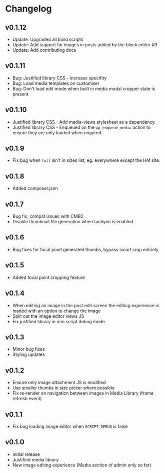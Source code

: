 Changelog
=========

## v0.1.12

- Update: Upgraded all build scripts
- Update: Add support for images in posts added by the block editor #9
- Update: Add contributing docs

## v0.1.11

- Bug: Justified library CSS - increase specifity
- Bug: Load media templates on customiser
- Bug: Don't load edit mode when built in media modal cropper state is present

## v0.1.10

- Justified library CSS - Add media-views stylesheet as a dependency.
- Justified library CSS - Enqueued on the `wp_enqueue_media` action to ensure they are only loaded when required.

## v0.1.9

- Fix bug when `full` isn't in sizes list, eg. everywhere except the HM site.

## v0.1.8

- Added composer.json

## v0.1.7

- Bug fix, compat issues with CMB2
- Disable thumbnail file generation when tachyon is enabled

## v0.1.6

- Bug fixes for focal point generated thumbs, bypass smart crop entirely

## v0.1.5

- Added focal point cropping feature

## v0.1.4

- When editing an image in the post edit screen the editing experience is loaded with an option to change the image
- Split out the image editor views JS
- Fix justified library in non script debug mode

## v0.1.3

- Minor bug fixes
- Styling updates

## v0.1.2

- Ensure only image attachment JS is modified
- Use smaller thumbs in size picker where possible
- Fix re-render on navigation between images in Media Library (frame refresh event)

## v0.1.1

- Fix bug loading image editor when `SCRIPT_DEBUG` is false

## v0.1.0

- Initial release
- Justified media library
- New image editing experience (Media section of admin only so far)
